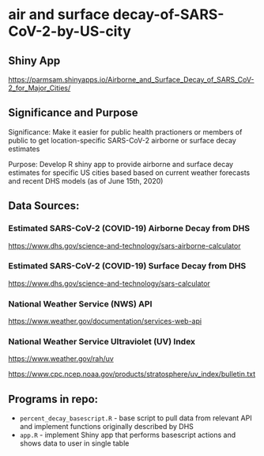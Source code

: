 # air and surface decay-of-SARS-CoV-2-by-US-city

## Shiny App
https://parmsam.shinyapps.io/Airborne_and_Surface_Decay_of_SARS_CoV-2_for_Major_Cities/

## Significance and Purpose
Significance: Make it easier for public health practioners or members of public to get location-specific SARS-CoV-2 airborne or surface decay estimates

Purpose: Develop R shiny app to provide airborne and surface decay estimates for specific US cities based based on current weather forecasts and recent DHS models (as of June 15th, 2020)

## Data Sources:
### Estimated SARS-CoV-2 (COVID-19) Airborne Decay from DHS
https://www.dhs.gov/science-and-technology/sars-airborne-calculator
### Estimated SARS-CoV-2 (COVID-19) Surface Decay from DHS
https://www.dhs.gov/science-and-technology/sars-calculator
### National Weather Service (NWS) API
https://www.weather.gov/documentation/services-web-api
### National Weather Service Ultraviolet (UV) Index 
https://www.weather.gov/rah/uv

https://www.cpc.ncep.noaa.gov/products/stratosphere/uv_index/bulletin.txt

## Programs in repo:
* `percent_decay_basescript.R` - base script to pull data from relevant API and implement functions originally described by DHS
* `app.R` - implement Shiny app that performs basescript actions and shows data to user in single table
